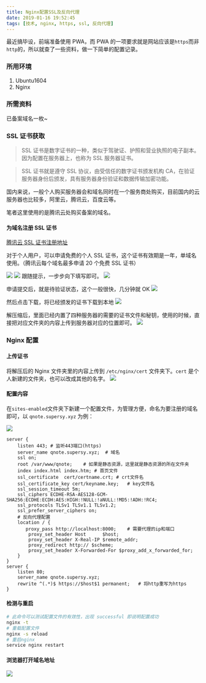 ```yaml
---
title: Nginx配置SSL及反向代理
date: 2019-01-16 19:52:45
tags: [技术, nginx, https, ssl, 反向代理]
---
```


最近搞毕设，前端准备使用 PWA，而 PWA 的一项要求就是网站应该是`https`而非`http`的，所以就查了一些资料，做一下简单的配置记录。

<!--more-->

### 所用环境

1. Ubuntu1604
2. Nginx

### 所需资料

已备案域名一枚~

### SSL 证书获取

> SSL 证书是数字证书的一种，类似于驾驶证、护照和营业执照的电子副本。因为配置在服务器上，也称为 SSL 服务器证书。

> SSL 证书就是遵守 SSL 协议，由受信任的数字证书颁发机构 CA，在验证服务器身份后颁发，具有服务器身份验证和数据传输加密功能。

国内来说，一般个人购买服务器会和域名同时在一个服务商处购买，目前国内的云服务器也比较多，阿里云，腾讯云，百度云等。

笔者这里使用的是腾讯云处购买备案的域名。

#### 为域名注册 SSL 证书

[腾讯云 SSL 证书注册地址](https://cloud.tencent.com/product/ssl?from=qcloudHpHeaderSsl)

对于个人用户，可以申请免费的个人 SSL 证书，这个证书有效期是一年，单域名使用。（腾讯云每个域名最多申请 20 个免费 SSL 证书）

![](https://ws1.sinaimg.cn/large/0064OUUqly1fz8nck37zuj31150fmn0m.jpg)
![](https://ws1.sinaimg.cn/large/0064OUUqly1fz8nd746ggj30zo0kz0uo.jpg)
跟随提示，一步步向下填写即可。
![](https://ws1.sinaimg.cn/large/0064OUUqly1fz8ne8b29hj30hl0ijmyf.jpg)

申请提交后，就是待验证状态，这个一般很快，几分钟就 OK
![](https://ws1.sinaimg.cn/large/0064OUUqly1fz8nfhcknfj317p02c748.jpg)

然后点击下载，将已经颁发的证书下载到本地
![](https://ws1.sinaimg.cn/large/0064OUUqly1fz8ngpf7gej317502jglk.jpg)

解压缩后，里面已经内置了四种服务器的需要的证书文件和秘钥，使用的时候，直接把对应文件夹的内容上传到服务器对应的位置即可。
![](https://ws1.sinaimg.cn/large/0064OUUqly1fz8ngzwefqj30px04rglu.jpg)

### Nginx 配置

#### 上传证书

将解压后的 Nginx 文件夹里的内容上传到 `/etc/nginx/cert` 文件夹下。`cert` 是个人新建的文件夹，也可以改成其他的名字。
![](https://ws1.sinaimg.cn/large/0064OUUqly1fz8nmc4vsmj30je043t8v.jpg)

#### 配置内容

在`sites-enabled`文件夹下新建一个配置文件，为管理方便，命名为要注册的域名即可，以 `qnote.supersy.xyz` 为例：

![](https://ws1.sinaimg.cn/large/0064OUUqly1fz8noeq3euj30ho03ct8p.jpg)

```
server {
    listen 443; # 监听443端口(https)
    server_name qnote.supersy.xyz;  # 域名
    ssl on;
    root /var/www/qnote;    # 如果是静态资源，这里就是静态资源的所在文件夹
    index index.html index.htm; # 首页文件
    ssl_certificate  cert/certname.crt; # crt文件名
    ssl_certificate_key cert/keyname.key;   # key文件名
    ssl_session_timeout 5m;
    ssl_ciphers ECDHE-RSA-AES128-GCM-SHA256:ECDHE:ECDH:AES:HIGH:!NULL:!aNULL:!MD5:!ADH:!RC4;
    ssl_protocols TLSv1 TLSv1.1 TLSv1.2;
    ssl_prefer_server_ciphers on;
    # 反向代理配置
    location / {
       proxy_pass http://localhost:8000;    # 需要代理的ip和端口
        proxy_set_header Host      $host;
        proxy_set_header X-Real-IP $remote_addr;
        proxy_redirect http:// $scheme;
        proxy_set_header X-Forwarded-For $proxy_add_x_forwarded_for;
    }
}
server {
    listen 80;
    server_name qnote.supersy.xyz;
    rewrite ^(.*)$ https://$host$1 permanent;   # 将http重写为https
}
```

#### 检测与重启

```bash
# 此命令可以测试配置文件的有效性，出现 successful 即说明配置成功
nginx -t
# 重载配置文件
nginx -s reload
# 重启nginx
service nginx restart
```

#### 浏览器打开域名地址

![](https://ws1.sinaimg.cn/large/0064OUUqly1fz8nx60pupj30ey01b3yc.jpg)
